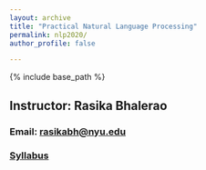 ```yaml
---
layout: archive
title: "Practical Natural Language Processing"
permalink: nlp2020/
author_profile: false

---
```


{% include base_path %}

## Instructor: Rasika Bhalerao
### Email: rasikabh@nyu.edu
### [Syllabus](https://docs.google.com/document/d/1MgE4dTGZZWS-YueF_zvxGNrm3boEuJn9TYfjK83nZ8w/edit?usp=sharing)
